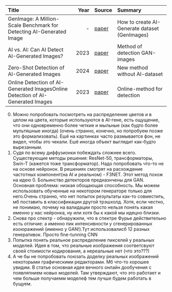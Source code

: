 | Title                                                                  | Year | Source                                                                                                           | Summary |
| :--------------------------------------------------------------------- | ---: | :--------------------------------------------------------------------------------------------------------------- | :---------- |
| GenImage: A Million-Scale Benchmark for Detecting AI-Generated Image                    | - | [paper](https://proceedings.neurips.cc/paper_files/paper/2023/file/f4d4a021f9051a6c18183b059117e8b5-Paper-Datasets_and_Benchmarks.pdf)| How to create AI-Generate dataset (GenImages)         |
| AI vs. AI: Can AI Detect AI-Generated Images?                     | 2023 | [paper](https://www.mdpi.com/2313-433X/9/10/199)| Method of detection GAN-images        |
| Zero-Shot Detection of AI-Generated Images                     | 2024 | [paper](https://arxiv.org/abs/2409.15875)| New method without AI-dataset     |
| Online Detection of AI-Generated ImagesOnline Detection of AI-Generated Images                     | 2023 | [paper](https://openaccess.thecvf.com/content/ICCV2023W/DFAD/html/Epstein_Online_Detection_of_AI-Generated_Images__ICCVW_2023_paper.html)|  Online-method for detection   |


0) Можно попробовать посмотреть на распределение цветов и в целом на цвета, которые используются в AI-гене, есть ощущение, что они одновременно более четкие и мыльные (как будто более мультяшные иногда) (очень странно, конечно, но попробуем позже это формализовать). Ешё на картинках часто размывается фон, не видел, чтобы это чекали. Ешё иногда объект выглядит как-будто вырезанным.
1) Судя по всему диффузионки побеждать сложнее всего. Существующие методы решения: ResNet-50, трансформаторы, Swin-T (кажется тоже трансформатор). Надо попробовать что-то не на основе нейронок. В решениях смотрят на расхождение частотных компонент(на AI и реальном) - F3NET. Этот метод похож на идею 0. Больинство детекторов предназнчены для GAN. Основная проблема: низкая обощающая способность. Мы можем использовать обученные на некотором генераторе только для него.Очень странно, что нет попыток результаты как-то совместить, мб поставить в классификации другой трэшхолд. Хотя, если честно, не понимаю, почему на валидации просто нельзя понять какая именно у нас нейронка, ну или хотя бы к какой мы идецно близки.
2) Снова про спектр - обнаружили, что в спектре Фурье действительно есть отличие: а именно пик интенсивности у сгенерированных изоюражений (именно у GAN!).Тут использовалисб 12 разных генеративок. Просто fine-tunning СNN
3) Попытка понять реальное распределение пикселей у реальных моделей. Идея в том, что реальные изображения соответсвуют своей стоимости кодирования, а нереальные нет (что это???)
4) А че бы не попробовать поюзать доделку реальных изображений некоторыми графическими редакторами. Мб что-то хорошее увидим. В статье основная идея вечного онлайн дообучения с появляпнием новых моделей. Там утверждают, что это работает и чем больше получаемм моделеф тем лучше будем работать в бущуем.
